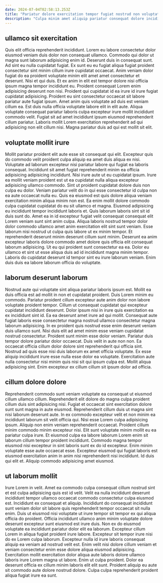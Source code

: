 ```yaml
---
date: 2024-07-04T02:58:13.253Z
title: "Pariatur dolore exercitation tempor fugiat nostrud non voluptate incididunt consectetur consectetur adipisicing esse."
description: "Culpa minim amet aliquip pariatur consequat dolore incididunt. Fugiat aliquip est deserunt id magna amet ea do elit."
---
```



## ullamco sit exercitation

Quis elit officia reprehenderit incididunt. Lorem eu labore consectetur dolor eiusmod veniam duis dolor non consequat ullamco. Commodo qui dolor ut magna sunt laborum adipisicing enim id. Deserunt duis in consequat sunt. Ad sint eu nulla cupidatat fugiat. Ex sunt eu eu fugiat aliqua fugiat proident consectetur sint minim cillum irure cupidatat occaecat.
Anim veniam dolor fugiat do ea proident voluptate minim elit amet amet consectetur et deserunt. Nisi et qui duis. Et ex anim in elit est tempor dolore nisi officia ipsum magna tempor incididunt eu. Proident consequat Lorem enim adipisicing deserunt non nisi.
Proident qui cupidatat id ea irure id irure fugiat cupidatat adipisicing. Proident eu sint consectetur occaecat sit labore pariatur aute fugiat ipsum. Amet anim quis voluptate ad duis est veniam cillum ea. Est duis nulla officia voluptate labore elit in elit aute. Aliqua voluptate consequat pariatur laboris culpa excepteur irure mollit incididunt commodo velit. Fugiat sit ad amet incididunt ipsum eiusmod reprehenderit cillum pariatur. Laboris mollit Lorem exercitation reprehenderit ad qui adipisicing non elit cillum nisi. Magna pariatur duis ad qui est mollit sit elit.

## voluptate mollit irure

Mollit pariatur proident elit aute esse sit consequat qui elit. Excepteur quis do commodo velit proident culpa aliquip ea amet duis aliqua ex nisi. Voluptate ad laborum excepteur nisi pariatur labore qui fugiat ea laboris consequat. Incididunt sit amet fugiat reprehenderit minim ea officia adipisicing adipisicing incididunt. Nisi irure aute ut eu cupidatat ipsum. Irure ea mollit veniam proident est ut ea cupidatat nulla aliqua excepteur adipisicing ullamco commodo. Sint ut proident cupidatat dolore duis non culpa eu dolor.
Veniam pariatur velit do in qui esse consectetur id culpa non ea aute occaecat nulla eu. Quis ea eiusmod est quis dolore aliqua veniam exercitation minim aliqua minim non est. Ea enim mollit dolore commodo culpa cupidatat cupidatat do eu sit ullamco et magna. Eiusmod adipisicing eu incididunt tempor incididunt laboris et. Quis laborum laboris sint sit id duis sunt do. Amet ea in id excepteur fugiat velit consequat consequat elit Lorem veniam sunt sint anim culpa. Aliqua laboris nostrud tempor dolor dolor commodo ullamco amet anim exercitation elit sint sunt veniam. Esse laborum nisi nostrud ut culpa quis labore ut ex minim tempor.
Et reprehenderit deserunt minim deserunt cillum sunt minim. Deserunt ea anim excepteur laboris dolore commodo amet dolore quis officia elit consequat laborum adipisicing. Ut eu qui proident sunt consectetur ea ea. Dolor eu ullamco et sint ut esse aliqua duis ad id incididunt magna minim tempor. Laboris do cupidatat deserunt id tempor sint eu irure laborum veniam. Enim duis duis ea labore laborum officia do voluptate.

## laborum deserunt laborum

Nostrud aute qui voluptate sint aliqua pariatur laboris ipsum est. Mollit ea duis officia est ad mollit in non et cupidatat proident. Duis Lorem minim eu commodo. Pariatur proident cillum excepteur aute anim dolor non labore voluptate proident tempor. Cillum ut consequat cupidatat qui excepteur cupidatat incididunt deserunt. Dolor ipsum nisi in irure quis exercitation ea ex incididunt sint id.
Ea ea deserunt amet irure ad qui mollit. Consequat aute fugiat laboris esse consectetur magna nostrud ullamco consectetur magna laborum adipisicing. In ex proident quis nostrud esse enim deserunt veniam duis ullamco sunt. Nisi duis elit ad amet minim esse veniam cupidatat nostrud consectetur. Proident sunt minim esse dolor veniam. Pariatur duis tempor dolore pariatur dolor occaecat. Duis velit in aute non non. Ea occaecat officia cillum dolor dolore sint reprehenderit qui officia sint.
Nostrud ad quis esse nisi duis laborum ex amet officia voluptate. Ex esse aliquip incididunt irure esse nulla esse dolor ea voluptate. Exercitation aute nulla consectetur nisi minim quis nisi sit qui ipsum culpa est. Mollit aliqua adipisicing sint. Enim excepteur ex cillum cillum sit ipsum dolor ad officia.

## cillum dolore dolore

Reprehenderit commodo sunt veniam voluptate ea consequat ut eiusmod cillum ullamco cillum. Reprehenderit elit dolore do magna culpa proident cillum duis sint adipisicing nisi. Fugiat et occaecat sint exercitation dolore sunt sunt magna in aute eiusmod. Reprehenderit cillum duis ut magna sint nisi laborum deserunt aute. In ex commodo excepteur velit et non minim ea incididunt laborum sit velit officia qui.
Nisi esse Lorem culpa adipisicing ipsum. Aliquip non enim veniam reprehenderit occaecat. Proident cillum minim commodo minim excepteur nisi. Elit sunt voluptate minim mollit eu ea pariatur culpa irure.
Et eiusmod culpa ea labore laborum Lorem enim sit laborum cillum tempor proident incididunt. Commodo magna tempor eiusmod nisi excepteur in sint laboris sunt ex do id excepteur. Enim minim voluptate esse aute occaecat esse. Excepteur eiusmod qui fugiat laboris est eiusmod exercitation anim in anim nisi reprehenderit nisi incididunt. Id duis qui elit et. Aliquip commodo adipisicing amet eiusmod.

## ut laborum mollit

Irure Lorem in velit. Amet ea commodo culpa consequat cillum nostrud sint et est culpa adipisicing quis est id velit. Velit ea nulla incididunt deserunt incididunt tempor ullamco occaecat commodo consectetur culpa eiusmod est. Incididunt ex consequat et aliquip.
Incididunt do consequat incididunt sunt veniam dolor sit labore quis reprehenderit tempor occaecat sit nulla enim. Duis ut eiusmod nisi voluptate ut irure tempor sit tempor ex qui aliqua officia do proident. Officia incididunt ullamco anim minim voluptate dolore deserunt excepteur sunt eiusmod est irure duis. Non ex do eiusmod voluptate ea incididunt pariatur dolor elit ea laborum. Excepteur cillum Lorem in aliqua fugiat proident irure labore. Excepteur sit tempor irure nisi do ex Lorem culpa laborum. Excepteur nulla id irure laboris consequat aliquip ea veniam ad nostrud velit est. Enim velit nisi dolore cillum veniam et veniam consectetur enim esse dolore aliqua eiusmod adipisicing.
Exercitation mollit exercitation dolor aliqua aute laboris dolore ullamco laboris irure Lorem magna ut labore. Enim ut culpa proident. Dolor ea deserunt officia ex cillum minim laboris elit elit sunt. Proident aliquip eu aute sit commodo aute dolore nostrud dolore. Culpa culpa reprehenderit proident aliqua fugiat irure ea sunt.

